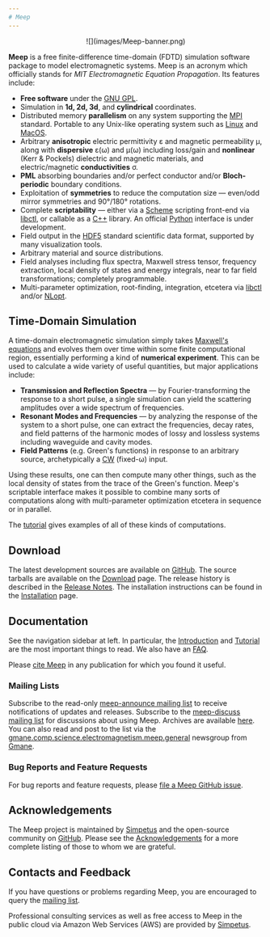 ```yaml
---
# Meep
---
```


<center>
![](images/Meep-banner.png)
</center>

 **Meep** is a free finite-difference time-domain (FDTD) simulation software package to model electromagnetic systems. Meep is an acronym which officially stands for *MIT Electromagnetic Equation Propagation*. Its features include:

-   **Free software** under the [GNU GPL](https://en.wikipedia.org/wiki/GNU_General_Public_License).
-   Simulation in **1d, 2d, 3d**, and **cylindrical** coordinates.
-   Distributed memory **parallelism** on any system supporting the [MPI](https://en.wikipedia.org/wiki/MPI) standard. Portable to any Unix-like operating system such as [Linux](https://en.wikipedia.org/wiki/Linux) and [MacOS](https://en.wikipedia.org/wiki/MacOS).
-   Arbitrary **anisotropic** electric permittivity ε and magnetic permeability μ, along with **dispersive** ε(ω) and μ(ω) including loss/gain and **nonlinear** (Kerr & Pockels) dielectric and magnetic materials, and electric/magnetic **conductivities** σ.
-   **PML** absorbing boundaries and/or perfect conductor and/or **Bloch-periodic** boundary conditions.
-   Exploitation of **symmetries** to reduce the computation size &mdash; even/odd mirror symmetries and 90°/180° rotations.
-   Complete **scriptability** &mdash; either via a [Scheme](https://en.wikipedia.org/wiki/Scheme_programming_language) scripting front-end via [libctl](http://libctl.readthedocs.io), or callable as a [C++](https://en.wikipedia.org/wiki/C_plus_plus) library. An official [Python](https://en.wikipedia.org/wiki/Python_programming_language) interface is under development.
-   Field output in the [HDF5](https://en.wikipedia.org/wiki/HDF5) standard scientific data format, supported by many visualization tools.
-   Arbitrary material and source distributions.
-   Field analyses including flux spectra, Maxwell stress tensor, frequency extraction, local density of states and energy integrals, near to far field transformations; completely programmable.
-   Multi-parameter optimization, root-finding, integration, etcetera via [libctl](https://libctl.readthedocs.io) and/or [NLopt](https://nlopt.readthedocs.io).

Time-Domain Simulation
----------------------

A time-domain electromagnetic simulation simply takes [Maxwell's equations](https://en.wikipedia.org/wiki/Maxwell's_equations) and evolves them over time within some finite computational region, essentially performing a kind of **numerical experiment**. This can be used to calculate a wide variety of useful quantities, but major applications include:

-   **Transmission and Reflection Spectra** — by Fourier-transforming the response to a short pulse, a single simulation can yield the scattering amplitudes over a wide spectrum of frequencies.
-   **Resonant Modes and Frequencies** — by analyzing the response of the system to a short pulse, one can extract the frequencies, decay rates, and field patterns of the harmonic modes of lossy and lossless systems including waveguide and cavity modes.
-   **Field Patterns** (e.g. Green's functions) in response to an arbitrary source, archetypically a [CW](https://en.wikipedia.org/wiki/Continuous_wave) (fixed-ω) input.

Using these results, one can then compute many other things, such as the local density of states from the trace of the Green's function. Meep's scriptable interface makes it possible to combine many sorts of computations along with multi-parameter optimization etcetera in sequence or in parallel.

The [tutorial](Scheme_Tutorials/Basics.md) gives examples of all of these kinds of computations.

Download
--------

The latest development sources are available on [GitHub](https://github.com/stevengj/meep). The source tarballs are available on the [Download](Download.md) page. The release history is described in the [Release Notes](Release_Notes.md). The installation instructions can be found in the [Installation](Installation.md) page.

Documentation
-------------

See the navigation sidebar at left. In particular, the [Introduction](Introduction.md) and [Tutorial](Scheme_Tutorials/Basics.md) are the most important things to read. We also have an [FAQ](FAQ.md).

Please [cite Meep](Acknowledgements.md#Referencing) in any publication for which you found it useful.

### Mailing Lists

Subscribe to the read-only [meep-announce mailing list](http://ab-initio.mit.edu/cgi-bin/mailman/listinfo/meep-announce) to receive notifications of updates and releases. Subscribe to the [meep-discuss mailing list](http://ab-initio.mit.edu/cgi-bin/mailman/listinfo/meep-discuss) for discussions about using Meep. Archives are available [here](https://www.mail-archive.com/meep-discuss@ab-initio.mit.edu/). You can also read and post to the list via the [gmane.comp.science.electromagnetism.meep.general](news://news.gmane.org/gmane.comp.science.electromagnetism.meep.general) newsgroup from [Gmane](http://www.gmane.org/).

### Bug Reports and Feature Requests

For bug reports and feature requests, please [file a Meep GitHub issue](https://github.com/stevengj/meep/issues).

Acknowledgements
----------------

The Meep project is maintained by [Simpetus](http://www.simpetuscloud.com) and the open-source community on [GitHub](https://github.com/stevengj/meep). Please see the [Acknowledgements](Acknowledgements.md) for a more complete listing of those to whom we are grateful.

Contacts and Feedback
---------------------

If you have questions or problems regarding Meep, you are encouraged to query the [mailing list](https://www.mail-archive.com/meep-discuss@ab-initio.mit.edu/).

Professional consulting services as well as free access to Meep in the public cloud via Amazon Web Services (AWS) are provided by [Simpetus](http://www.simpetuscloud.com).

